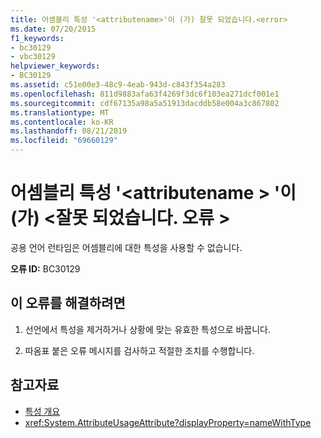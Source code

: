 ```yaml
---
title: 어셈블리 특성 '<attributename>'이 (가) 잘못 되었습니다.<error>
ms.date: 07/20/2015
f1_keywords:
- bc30129
- vbc30129
helpviewer_keywords:
- BC30129
ms.assetid: c51e00e3-48c9-4eab-943d-c843f354a283
ms.openlocfilehash: 811d9883afa63f4269f3dc6f103ea271dcf001e1
ms.sourcegitcommit: cdf67135a98a5a51913dacddb58e004a3c867802
ms.translationtype: MT
ms.contentlocale: ko-KR
ms.lasthandoff: 08/21/2019
ms.locfileid: "69660129"
---
```

# <a name="assembly-attribute-attributename-is-not-valid-error"></a>어셈블리 특성 '\<attributename > '이 (가) \<잘못 되었습니다. 오류 >
공용 언어 런타임은 어셈블리에 대한 특성을 사용할 수 없습니다.

**오류 ID:** BC30129

## <a name="to-correct-this-error"></a>이 오류를 해결하려면

1. 선언에서 특성을 제거하거나 상황에 맞는 유효한 특성으로 바꿉니다.

2. 따옴표 붙은 오류 메시지를 검사하고 적절한 조치를 수행합니다.

## <a name="see-also"></a>참고자료

- [특성 개요](../programming-guide/concepts/attributes/index.md)
- <xref:System.AttributeUsageAttribute?displayProperty=nameWithType>
